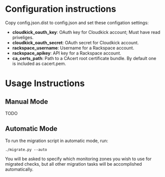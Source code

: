 # Configuration instructions

Copy config.json.dist to config.json and set these configation settings:

* **cloudkick_oauth_key**: OAuth key for Cloudkick account; Must have read priveliges.
* **cloudkick_oauth_secret**: OAuth secret for Cloudkick account.
* **rackspace_username**: Username for a Rackspace account.
* **rackspace_apikey**: API key for a Rackspace account.
* **ca_certs_path**: Path to a CAcert root certificate bundle.  By default one is included as cacert.pem.

# Usage Instructions

## Manual Mode

TODO

## Automatic Mode

To run the migration script in automatic mode, run:

    ./migrate.py --auto
    
You will be asked to specify which monitoring zones you wish to use for migrated checks, but all other migration tasks will be accomplished automatically.